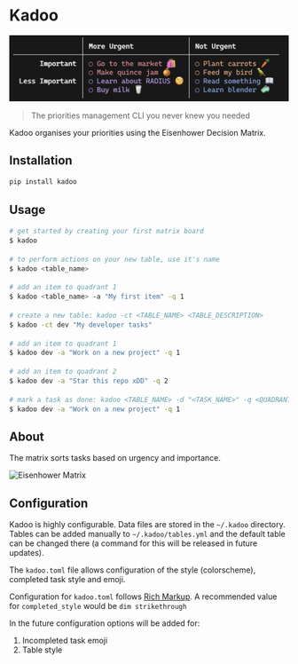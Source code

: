 # Kadoo

![Example](https://github.com/TechWiz-3/kadoo-cli/blob/main/media/example1.png?raw=true)

> The priorities management CLI you never knew you needed

Kadoo organises your priorities using the Eisenhower Decision Matrix.  

## Installation
```sh
pip install kadoo
```

## Usage

```sh
# get started by creating your first matrix board
$ kadoo

# to perform actions on your new table, use it's name
$ kadoo <table_name>

# add an item to quadrant 1
$ kadoo <table_name> -a "My first item" -q 1

# create a new table: kadoo -ct <TABLE_NAME> <TABLE_DESCRIPTION>
$ kadoo -ct dev "My developer tasks"

# add an item to quadrant 1
$ kadoo dev -a "Work on a new project" -q 1

# add an item to quadrant 2
$ kadoo dev -a "Star this repo xDD" -q 2

# mark a task as done: kadoo <TABLE_NAME> -d "<TASK_NAME>" -q <QUADRANT>
$ kadoo dev -a "Work on a new project" -q 1
```

## About 
The matrix sorts tasks based on urgency and importance.  

<img src="https://luxafor.com/wp-content/uploads/2022/06/The-Eisenhower-Decision-Matrix-png-1024x768.png" alt="Eisenhower Matrix" width="400">

## Configuration

Kadoo is highly configurable. Data files are stored in the `~/.kadoo` directory.  
Tables can be added manually to `~/.kadoo/tables.yml` and the default table can be changed there (a command for this will be released in future updates).  

The `kadoo.toml` file allows configuration of the style (colorscheme), completed task style and emoji.  

Configuration for `kadoo.toml` follows [Rich Markup](https://rich.readthedocs.io/en/latest/markup.html). A recommended value for `completed_style` would be `dim strikethrough`

In the future configuration options will be added for:
1. Incompleted task emoji
2. Table style

